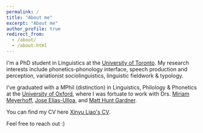 ```yaml
---
permalink: /
title: "About me"
excerpt: "About me"
author_profile: true
redirect_from: 
  - /about/
  - /about.html
---
```


I'm a PhD student in Linguistics at the [University of Toronto](https://www.linguistics.utoronto.ca). My research interests include phonetics-phonology interface, speech production and perception, variationist sociolinguistics, linguistic fieldwork & typology. 

I've graduated with a MPhil (distinction) in Linguistics, Philology & Phonetics at the [University of Oxford](https://www.ling-phil.ox.ac.uk), where I was fortuate to work with Drs. [Miriam Meyerhoff](https://www.asc.ox.ac.uk/person/professor-miriam-meyerhoff),  [Jose Elias-Ulloa](https://www.mod-langs.ox.ac.uk/people/jose-elias-ulloa), and [Matt Hunt Gardner](https://www.matthuntgardner.com). 

You can find my CV here [Xinyu Liao's CV](https://github.com/Xinyu-Liao/Xinyu-Liao.github.io/blob/master/assets/CV_24.07.pdf). 

Feel free to reach out :)

